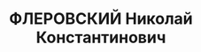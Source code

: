 ---
title: ФЛЕРОВСКИЙ Николай Константинович
description: "Род. в 1899, Саратов, русский, обр.: высшее, б/п. Проживал: Москва,\
  \ Столешников пер., д. 11, кв. 9. Старший инженер в мартеновском отделе института\
  \ \"Стальпроект\". \n  Арестован 02.09.1937. Обв. в шпионаже в пользу германской\
  \ разведки и участии в подготовке теракта против руководителей ВКП(б) и советского\
  \ правительства. Приговор: ВК ВС СССР, 08.10.1937 – ВМН. Расстрелян 08.10.1937,\
  \ г.Москва. \n  Реабилитирован Прокуратурой РФ 06.08.1993"
---